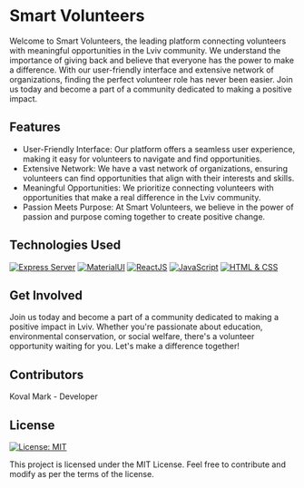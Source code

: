 # Smart Volunteers

Welcome to Smart Volunteers, the leading platform connecting volunteers with meaningful opportunities in the Lviv community. We understand the importance of giving back and believe that everyone has the power to make a difference. With our user-friendly interface and extensive network of organizations, finding the perfect volunteer role has never been easier. Join us today and become a part of a community dedicated to making a positive impact.

## Features

- User-Friendly Interface: Our platform offers a seamless user experience, making it easy for volunteers to navigate and find opportunities.
- Extensive Network: We have a vast network of organizations, ensuring volunteers can find opportunities that align with their interests and skills.
- Meaningful Opportunities: We prioritize connecting volunteers with opportunities that make a real difference in the Lviv community.
- Passion Meets Purpose: At Smart Volunteers, we believe in the power of passion and purpose coming together to create positive change.
## Technologies Used


[![Express Server](https://img.shields.io/badge/Express%20Server-Backend-brightgreen)](https://expressjs.com/)
[![MaterialUI](https://img.shields.io/badge/MaterialUI-Visual%20Design-purple)](https://material-ui.com/)
[![ReactJS](https://img.shields.io/badge/ReactJS-Powerful-orange)](https://reactjs.org/)
[![JavaScript](https://img.shields.io/badge/JavaScript-Backbone-yellow)](https://developer.mozilla.org/en-US/docs/Web/JavaScript)
[![HTML & CSS](https://img.shields.io/badge/HTML%20%26%20CSS-Visual%20Design-green)](https://developer.mozilla.org/en-US/docs/Web/HTML)


## Get Involved
Join us today and become a part of a community dedicated to making a positive impact in Lviv. Whether you're passionate about education, environmental conservation, or social welfare, there's a volunteer opportunity waiting for you. Let's make a difference together!
## Contributors
Koval Mark - Developer



## License
[![License: MIT](https://img.shields.io/badge/License-MIT-blue.svg)](https://opensource.org/licenses/MIT)

This project is licensed under the MIT License. Feel free to contribute and modify as per the terms of the license.
